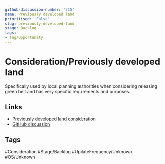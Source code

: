 ```yaml
---
github-discussion-number: '315'
name: Previously developed land
prioritised: 'False'
slug: previously-developed-land
stage: Backlog
tags:
- Tag/Opportunity
---
```


# Consideration/Previously developed land

Specifically used by local planning authorities when considering releasing green belt and has very specific requirements and purposes.

## Links

* [Previously developed land consideration](https://design.planning.data.gov.uk/planning-consideration/previously-developed-land)
* [GitHub discussion](https://github.com/digital-land/data-standards-backlog/discussions/315)

## Tags

#Consideration #Stage/Backlog #UpdateFrequency/Unknown #OS/Unknown